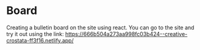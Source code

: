 # Board
 Creating a bulletin board on the site using react.
You can go to the site and try it out using the link: https://666b504a273aa998fc03b424--creative-crostata-ff3f16.netlify.app/
